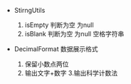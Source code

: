 * StirngUtils  
  1. isEmpty  判断为空 为null
  2. isBlank  判断为空 为null  空格字符串

* DecimalFormat 数据展示格式
  1. 保留小数点两位
  2. 输出文字+数字
  3.输出科学计数法
















